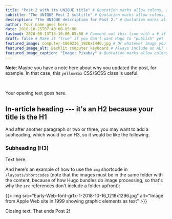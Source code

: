 ```yaml
---
title: "Post 2 with its UNIQUE title" # Quotation marks allow colons, semicolons, etc.
subtitle: "The UNIQUE Post 2 subtitle" # Quotation marks allow colons, semicolons, etc.
description: "The UNIQUE description for Post 2." # Quotation marks allow colons, semicolons, etc.
author: Your name goes here
date: 2018-10-25T07:40:00-05:00
lastmod: 2020-06-13T13:10:00-05:00 # Comment-out this line with a # if content is unchanged
draft: false # Make it "true" if you don't want Hugo to "publish" yet
featured_image: computer-1869236_1920x1440.jpg # Or whatever image you want to use
featured_image_alt: Backlit computer keyboard # Always include an ALT tag for accessibility
featured_image_caption: "Image: Pixabay" # Quotation marks allow colons, semicolons, etc.
---
```


<div class="yellowBox">
	<p><strong>Note</strong>: Maybe you have a note here about why you updated the post, for example. In that case, this <code>yellowBox</code> CSS/SCSS class is useful.</p>
</div>
&nbsp;<br />


Your opening text goes here.

## In-article heading --- it's an H2 because your title is the H1

And after another paragraph or two or three, you may want to add a subheading, which would be an H3, so it would be like the following.

### Subheading (H3)

Text here.

And here's an example of how to use the `img` shortcode in `/layouts/shortcodes` (note that the images must be in the same folder with the content, because of how Hugo bundles do image processing, so that's why the `src` references don't include a folder upfront):

{{< img src="Early-Web-font-grfx-1-2018-10-16_1218x1296.jpg" alt="Image from Apple Web site in 1999 showing graphic elements as text" >}}

Closing text. That ends Post 2!